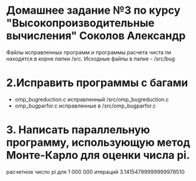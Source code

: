  
# Домашнее задание №3 по курсу "Высокопроизводительные вычисления" Соколов Александр
 

Файлы исправленных программ и программы расчета чиста пи находятся в корне папки  /src. Исходные файлы в папке - /src/bug
# 2.Исправить программы с багами

- omp_bugreduction.c  исправленный /src/omp_bugreduction.c 
- omp_bugparfor.c исправленные в /src/omp_bugparfor.c


# 3. Написать параллельную программу, использующую метод Монте-Карло для оценки числа pi.

расчетное число pi для 1 000 000 итераций 3.14154799999999978510
